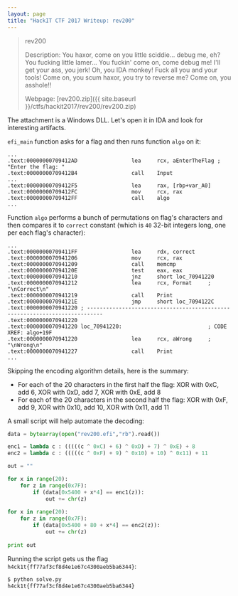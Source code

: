 ```yaml
---
layout: page
title: "HackIT CTF 2017 Writeup: rev200"
---
```


> rev200
> 
> Description: You haxor, come on you little sciddie... debug me, eh? You fucking little lamer... You fuckin' come on, come debug me! I'll get your ass, you jerk! Oh, you IDA monkey! Fuck all you and your tools! Come on, you scum haxor, you try to reverse me? Come on, you asshole!!
>
> Webpage: [rev200.zip]({{ site.baseurl }}/ctfs/hackit2017/rev200/rev200.zip)

The attachment is a Windows DLL. Let's open it in IDA and look for interesting artifacts. 

```efi_main``` function asks for a flag and then runs function ```algo``` on it:

```
...
.text:00000000709412AD                 lea     rcx, aEnterTheFlag ; "Enter the flag: "
.text:00000000709412B4                 call    Input
...
.text:00000000709412F5                 lea     rax, [rbp+var_A0]
.text:00000000709412FC                 mov     rcx, rax
.text:00000000709412FF                 call    algo
...
```

Function ```algo``` performs a bunch of permutations on flag's characters and then compares it to ```correct``` constant (which is ```40``` 32-bit integers long, one per each flag's character):

```
...
.text:00000000709411FF                 lea     rdx, correct
.text:0000000070941206                 mov     rcx, rax
.text:0000000070941209                 call    memcmp
.text:000000007094120E                 test    eax, eax
.text:0000000070941210                 jnz     short loc_70941220
.text:0000000070941212                 lea     rcx, Format     ; "\nCorrect\n"
.text:0000000070941219                 call    Print
.text:000000007094121E                 jmp     short loc_7094122C
.text:0000000070941220 ; ---------------------------------------------------------------------------
.text:0000000070941220
.text:0000000070941220 loc_70941220:                           ; CODE XREF: algo+19F
.text:0000000070941220                 lea     rcx, aWrong     ; "\nWrong\n"
.text:0000000070941227                 call    Print
...
``` 

Skipping the encoding algorithm details, here is the summary:

* For each of the 20 characters in the first half the flag: XOR with 0xC, add 6, XOR with 0xD, add 7, XOR with 0xE, add 8
* For each of the 20 characters in the second half the flag: XOR with 0xF, add 9, XOR with 0x10, add 10, XOR with 0x11, add 11

A small script will help automate the decoding:

```python
data = bytearray(open("rev200.efi","rb").read())

enc1 = lambda c : (((((c ^ 0xC) + 6) ^ 0xD) + 7) ^ 0xE) + 8
enc2 = lambda c : (((((c ^ 0xF) + 9) ^ 0x10) + 10) ^ 0x11) + 11

out = ""

for x in range(20):
	for z in range(0x7F):
		if (data[0x5400 + x*4] == enc1(z)):
			out += chr(z)
	
for x in range(20):
	for z in range(0x7F):
		if (data[0x5400 + 80 + x*4] == enc2(z)):
			out += chr(z)
	
print out
```

Running the script gets us the flag ```h4ck1t{ff77af3cf8d4e1e67c4300aeb5ba6344}```:

```sh
$ python solve.py 
h4ck1t{ff77af3cf8d4e1e67c4300aeb5ba6344}
```
